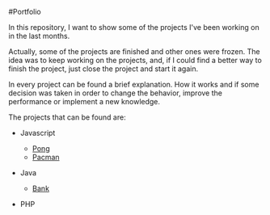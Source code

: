 #Portfolio

In this repository, I want to show some of the projects I've been working on in the last months.

Actually, some of the projects are finished and other ones were frozen. The idea was to keep working on the projects, and, if I could find a better way to finish the project, just close the project and start it again.

In every project can be found a brief explanation. How it works and if some decision was taken in order to change the behavior, improve the performance or implement a new knowledge.

The projects that can be found are:

* Javascript
  * [Pong](https://github.com/canyavall/Portfolio/tree/master/pong)
  * [Pacman](https://github.com/canyavall/Portfolio/tree/master/PacMan)

* Java
  * [Bank](https://github.com/canyavall/Portfolio/tree/master/Bank)

* PHP
